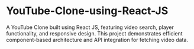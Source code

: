 # YouTube-Clone-using-React-JS
A YouTube Clone built using React JS, featuring video search, player functionality, and responsive design. This project demonstrates efficient component-based architecture and API integration for fetching video data.
